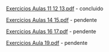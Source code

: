 [Exercicios Aulas 11 12 13.pdf](https://github.com/user-attachments/files/16591577/Exercicios.Aulas.11.12.13.pdf) - concluido

[Exercicios Aulas 14 15.pdf](https://github.com/user-attachments/files/16616768/Exercicios.Aulas.14.15.pdf) - pendente

[Exercicios Aulas 16 17.pdf](https://github.com/user-attachments/files/16628343/Exercicios.Aulas.16.17.pdf) - pendente

[Exercicios Aula 19.pdf](https://github.com/user-attachments/files/16629228/Exercicios.Aula.19.pdf) - pendente
